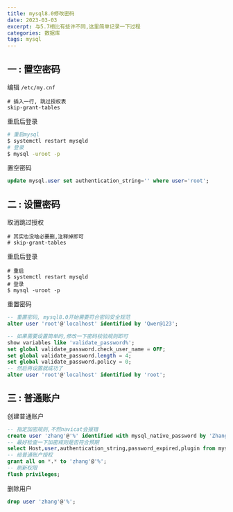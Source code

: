 ```yaml
---
title: mysql8.0修改密码
date: 2023-03-03
excerpt: 与5.7相比有些许不同,这里简单记录一下过程
categories: 数据库
tags: mysql
---
```




## 一 : 置空密码

编辑 `/etc/my.cnf`

```properties
# 插入一行, 跳过授权表
skip-grant-tables
```

重启后登录

```sh
# 重启mysql
$ systemctl restart mysqld
# 登录
$ mysql -uroot -p
```

置空密码

```sql
update mysql.user set authentication_string='' where user='root';
```



## 二 : 设置密码

取消跳过授权

```properties
# 其实也没啥必要删,注释掉即可
# skip-grant-tables
```

重启后登录

```shell
# 重启
$ systemctl restart mysqld
# 登录
$ mysql -uroot -p
```

重置密码

```sql
-- 重置密码, mysql8.0开始需要符合密码安全规范
alter user 'root'@'localhost' identified by 'Qwer@123';

-- 如果需要设置简单的,修改一下密码校验规则即可
show variables like 'validate_password%';
set global validate_password.check_user_name = OFF;
set global validate_password.length = 4;
set global validate_password.policy = 0;
-- 然后再设置就成功了
alter user 'root'@'localhost' identified by 'root';
```

## 三 : 普通账户

创建普通账户

```sql
-- 指定加密规则,不然navicat会报错
create user 'zhang'@'%' identified with mysql_native_password by 'Zhang@123';
-- 最好检查一下加密规则是否符合预期
select Host,user,authentication_string,password_expired,plugin from mysql.user;
-- 给普通账户授权
grant all on *.* to 'zhang'@'%';
-- 刷新权限
flush privileges;
```

删除用户

```sql
drop user 'zhang'@'%';
```
